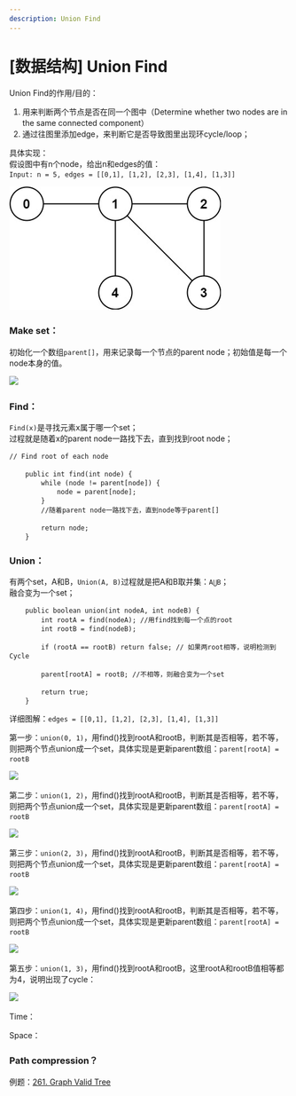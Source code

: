 ```yaml
---
description: Union Find
---
```


# \[数据结构] Union Find

Union Find的作用/目的：

1. 用来判断两个节点是否在同一个图中（Determine whether two nodes are in the same connected component）
2. 通过往图里添加edge，来判断它是否导致图里出现环cycle/loop；



具体实现：\
假设图中有n个node，给出n和edges的值：\
`Input: n = 5, edges = [[0,1], [1,2], [2,3], [1,4], [1,3]] `

![](<.gitbook/assets/tree2-graph (1).jpg>)

### Make set：

初始化一个数组`parent[]`，用来记录每一个节点的parent node；初始值是每一个node本身的值。

![](.gitbook/assets/IMG\_6364.jpg)



### Find：

`Find(x)`是寻找元素x属于哪一个set；\
过程就是随着x的parent node一路找下去，直到找到root node；

```
// Find root of each node

    public int find(int node) {
        while (node != parent[node]) { 
            node = parent[node]; 
        }
        //随着parent node一路找下去，直到node等于parent[]
        
        return node;
    }
```



### Union：

有两个set，A和B，`Union(A, B)`过程就是把A和B取并集：`A⋃B`；\
融合变为一个set；

```
    public boolean union(int nodeA, int nodeB) {
        int rootA = find(nodeA); //用find找到每一个点的root
        int rootB = find(nodeB);
        
        if (rootA == rootB) return false; // 如果两root相等，说明检测到Cycle
        
        parent[rootA] = rootB; //不相等，则融合变为一个set
        
        return true;
    }
```



详细图解：`edges = [[0,1], [1,2], [2,3], [1,4], [1,3]] `

第一步：`union(0, 1)`，用find()找到rootA和rootB，判断其是否相等，若不等，则把两个节点union成一个set，具体实现是更新parent数组：`parent[rootA] = rootB`

![](.gitbook/assets/IMG\_6367.jpg)



第二步：`union(1, 2)`，用find()找到rootA和rootB，判断其是否相等，若不等，则把两个节点union成一个set，具体实现是更新parent数组：`parent[rootA] = rootB`

![](.gitbook/assets/IMG\_6368.jpg)



第三步：`union(2, 3)`，用find()找到rootA和rootB，判断其是否相等，若不等，则把两个节点union成一个set，具体实现是更新parent数组：`parent[rootA] = rootB`

![](.gitbook/assets/IMG\_6369.jpg)



第四步：`union(1, 4)`，用find()找到rootA和rootB，判断其是否相等，若不等，则把两个节点union成一个set，具体实现是更新parent数组：`parent[rootA] = rootB`

![](.gitbook/assets/IMG\_6371.jpg)



第五步：`union(1, 3)`，用find()找到rootA和rootB，这里rootA和rootB值相等都为4，说明出现了cycle：

![](.gitbook/assets/IMG\_6372.jpg)



Time：

Space：





### Path compression？



例题：[261. Graph Valid Tree](https://bhnigw.gitbook.io/leetcode/leetcode-261.-graph-valid-tree)
